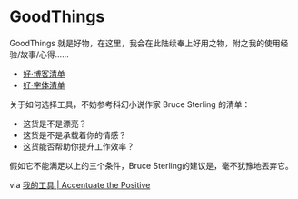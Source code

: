 # GoodThings

GoodThings 就是好物，在这里，我会在此陆续奉上好用之物，附之我的使用经验/故事/心得……

- [好·博客清单](https://github.com/cnfeat/GoodThingList/blob/master/GoodBlogList.md)
- [好·字体清单](https://github.com/cnfeat/GoodThingList/blob/master/GoodFontList.md)


关于如何选择工具，不妨参考科幻小说作家 Bruce Sterling 的清单：

- 这货是不是漂亮？
- 这货是不是承载着你的情感？
- 这货能否帮助你提升工作效率？

假如它不能满足以上的三个条件，Bruce Sterling的建议是，毫不犹豫地丟弃它。

via [我的工具 | Accentuate the Positive](http://www.tonyyet.com/tools)